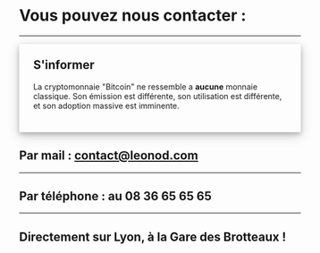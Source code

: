 # Vous pouvez nous contacter :
***

<div class="row" style="box-shadow: 0 4px 8px 0 rgba(0, 0, 0, 0.2), 0 6px 20px 0 rgba(0, 0, 0, 0.19); padding: 5%">
<div class="col-md-12" style="">
<h2 style="margin-top: 0">S'informer</h2>
<p>La cryptomonnaie "Bitcoin" ne ressemble a <strong>aucune</strong> monnaie classique. Son émission est différente, son utilisation est différente, et son adoption massive est imminente.</p>
</div>
</div>







## Par mail : contact@leonod.com
***
## Par téléphone : au 08 36 65 65 65
***
## Directement sur Lyon, à la Gare des Brotteaux !
